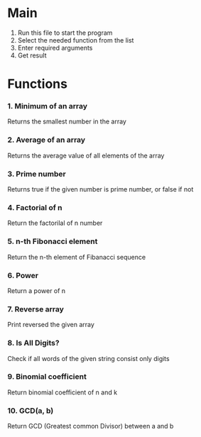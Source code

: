# Main
1. Run this file to start the program
2. Select the needed function from the list
3. Enter required arguments 
4. Get result

# Functions
### 1. Minimum of an array
 Returns the smallest number in the array
### 2. Average of an array
 Returns the average value of all elements of the array
### 3. Prime number
 Returns true if the given number is prime number, or false if not
### 4. Factorial of n
 Return the factorilal of n number
### 5. n-th Fibonacci element
 Return the n-th element of Fibanacci sequence
### 6. Power
 Return a power of n
### 7. Reverse array
 Print reversed the given array
### 8. Is All Digits?
 Check if all words of the given string consist only digits
### 9. Binomial coefficient
 Return binomial coefficient of n and k
### 10. GCD(a, b)
 Return GCD (Greatest common Divisor) between a and b 
